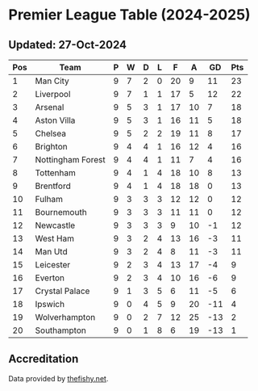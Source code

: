# Premier League Table (2024-2025)
## Updated: 27-Oct-2024

| Pos | Team | P | W | D | L | F | A | GD | Pts |
| --- | --- | --- | --- | --- | --- | --- | --- | --- | --- |
| 1 | Man City | 9 | 7 | 2 | 0 | 20 | 9 | 11 | 23 |
| 2 | Liverpool | 9 | 7 | 1 | 1 | 17 | 5 | 12 | 22 |
| 3 | Arsenal | 9 | 5 | 3 | 1 | 17 | 10 | 7 | 18 |
| 4 | Aston Villa | 9 | 5 | 3 | 1 | 16 | 11 | 5 | 18 |
| 5 | Chelsea | 9 | 5 | 2 | 2 | 19 | 11 | 8 | 17 |
| 6 | Brighton | 9 | 4 | 4 | 1 | 16 | 12 | 4 | 16 |
| 7 | Nottingham Forest | 9 | 4 | 4 | 1 | 11 | 7 | 4 | 16 |
| 8 | Tottenham | 9 | 4 | 1 | 4 | 18 | 10 | 8 | 13 |
| 9 | Brentford | 9 | 4 | 1 | 4 | 18 | 18 | 0 | 13 |
| 10 | Fulham | 9 | 3 | 3 | 3 | 12 | 12 | 0 | 12 |
| 11 | Bournemouth | 9 | 3 | 3 | 3 | 11 | 11 | 0 | 12 |
| 12 | Newcastle | 9 | 3 | 3 | 3 | 9 | 10 | -1 | 12 |
| 13 | West Ham | 9 | 3 | 2 | 4 | 13 | 16 | -3 | 11 |
| 14 | Man Utd | 9 | 3 | 2 | 4 | 8 | 11 | -3 | 11 |
| 15 | Leicester | 9 | 2 | 3 | 4 | 13 | 17 | -4 | 9 |
| 16 | Everton | 9 | 2 | 3 | 4 | 10 | 16 | -6 | 9 |
| 17 | Crystal Palace | 9 | 1 | 3 | 5 | 6 | 11 | -5 | 6 |
| 18 | Ipswich | 9 | 0 | 4 | 5 | 9 | 20 | -11 | 4 |
| 19 | Wolverhampton | 9 | 0 | 2 | 7 | 12 | 25 | -13 | 2 |
| 20 | Southampton | 9 | 0 | 1 | 8 | 6 | 19 | -13 | 1 |

## Accreditation 

Data provided by [thefishy.net](https://www.thefishy.net/).